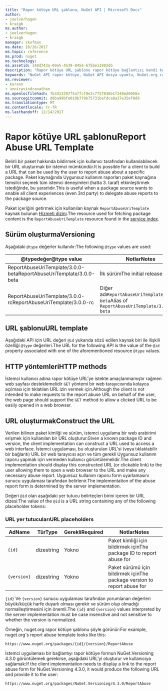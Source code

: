 ```yaml
---
title: "Rapor kötüye URL şablonu, NuGet API | Microsoft Docs"
author:
- joelverhagen
- kraigb
ms.author:
- joelverhagen
- kraigb
manager: skofman
ms.date: 10/26/2017
ms.topic: reference
ms.prod: nuget
ms.technology: 
ms.assetid: 148d743a-09e5-4539-8454-675be11902db
description: "Rapor kötüye URL şablonu rapor kötüye bağlantısı kendi kullanıcı Arabiriminde görüntülenecek istemcilerin sağlar."
keywords: "NuGet API rapor kötüye, NuGet API dosya uyumlu, NuGet.org rapor URL şablonu"
ms.reviewer:
- karann
- unniravindranathan
ms.openlocfilehash: 7b3413297f5a7fcf0e2c7757036b1f240ed0058a
ms.sourcegitcommit: d0ba99bfe019b779b75731bafdca8a37e35ef0d9
ms.translationtype: MT
ms.contentlocale: tr-TR
ms.lasthandoff: 12/14/2017
---
```

# <a name="report-abuse-url-template"></a><span data-ttu-id="92d1f-104">Rapor kötüye URL şablonu</span><span class="sxs-lookup"><span data-stu-id="92d1f-104">Report Abuse URL Template</span></span>

<span data-ttu-id="92d1f-105">Belirli bir paket hakkında bildirmek için kullanıcı tarafından kullanılabilecek bir URL oluşturmak bir istemci mümkündür.</span><span class="sxs-lookup"><span data-stu-id="92d1f-105">It is possible for a client to build a URL that can be used by the user to report abuse about a specific package.</span></span> <span data-ttu-id="92d1f-106">Paket kaynağında Uygunsuz kullanım raporları paket kaynağına temsilci seçmek tüm istemci deneyimleri (hatta 3. taraf) etkinleştirmek istediğinde, bu yararlıdır.</span><span class="sxs-lookup"><span data-stu-id="92d1f-106">This is useful when a package source wants to enable all client experiences (even 3rd party) to delegate abuse reports to the package source.</span></span>

<span data-ttu-id="92d1f-107">Paket içeriğini getirmek için kullanılan kaynak `ReportAbuseUriTemplate` kaynak bulunan [Hizmeti dizini](service-index.md).</span><span class="sxs-lookup"><span data-stu-id="92d1f-107">The resource used for fetching package content is the `ReportAbuseUriTemplate` resource found in the [service index](service-index.md).</span></span>

## <a name="versioning"></a><span data-ttu-id="92d1f-108">Sürüm oluşturma</span><span class="sxs-lookup"><span data-stu-id="92d1f-108">Versioning</span></span>

<span data-ttu-id="92d1f-109">Aşağıdaki `@type` değerler kullanılır:</span><span class="sxs-lookup"><span data-stu-id="92d1f-109">The following `@type` values are used:</span></span>

<span data-ttu-id="92d1f-110">@typedeğer</span><span class="sxs-lookup"><span data-stu-id="92d1f-110">@type value</span></span>                       | <span data-ttu-id="92d1f-111">Notlar</span><span class="sxs-lookup"><span data-stu-id="92d1f-111">Notes</span></span>
--------------------------------- | -----
<span data-ttu-id="92d1f-112">ReportAbuseUriTemplate/3.0.0-beta</span><span class="sxs-lookup"><span data-stu-id="92d1f-112">ReportAbuseUriTemplate/3.0.0-beta</span></span> | <span data-ttu-id="92d1f-113">İlk sürüm</span><span class="sxs-lookup"><span data-stu-id="92d1f-113">The initial release</span></span>
<span data-ttu-id="92d1f-114">ReportAbuseUriTemplate/3.0.0-rc</span><span class="sxs-lookup"><span data-stu-id="92d1f-114">ReportAbuseUriTemplate/3.0.0-rc</span></span>   | <span data-ttu-id="92d1f-115">Diğer adı`ReportAbuseUriTemplate/3.0.0-beta`</span><span class="sxs-lookup"><span data-stu-id="92d1f-115">Alias of `ReportAbuseUriTemplate/3.0.0-beta`</span></span>

## <a name="url-template"></a><span data-ttu-id="92d1f-116">URL şablonu</span><span class="sxs-lookup"><span data-stu-id="92d1f-116">URL template</span></span>

<span data-ttu-id="92d1f-117">Aşağıdaki API için URL değeri `@id` yukarıda sözü edilen kaynak biri ile ilişkili özelliği `@type` değerleri.</span><span class="sxs-lookup"><span data-stu-id="92d1f-117">The URL for the following API is the value of the `@id` property associated with one of the aforementioned resource `@type` values.</span></span>

## <a name="http-methods"></a><span data-ttu-id="92d1f-118">HTTP yöntemleri</span><span class="sxs-lookup"><span data-stu-id="92d1f-118">HTTP methods</span></span>

<span data-ttu-id="92d1f-119">İstemci kullanıcı adına rapor kötüye URL'ye istekte amaçlanmamıştır rağmen web sayfası desteklemelidir `GET` yöntemi bir web tarayıcısında kolayca açılması için tıklatılan URL izin vermek için.</span><span class="sxs-lookup"><span data-stu-id="92d1f-119">Although the client is not intended to make requests to the report abuse URL on behalf of the user, the web page should support the `GET` method to allow a clicked URL to be easily opened in a web browser.</span></span>

## <a name="construct-the-url"></a><span data-ttu-id="92d1f-120">URL oluşturmak</span><span class="sxs-lookup"><span data-stu-id="92d1f-120">Construct the URL</span></span>

<span data-ttu-id="92d1f-121">Verilen bilinen paket kimliği ve sürüm, istemci uygulama bir web arabirimi erişmek için kullanılan bir URL oluşturur.</span><span class="sxs-lookup"><span data-stu-id="92d1f-121">Given a known package ID and version, the client implementation can construct a URL used to access a web interface.</span></span> <span data-ttu-id="92d1f-122">İstemci uygulaması, bu oluşturulan URL'si (veya tıklatılabilir bir bağlantı) URL bir web tarayıcısı açın ve tüm gerekli Uygunsuz kullanım raporu yapmak için vermeden kullanıcı görüntülemelidir.</span><span class="sxs-lookup"><span data-stu-id="92d1f-122">The client implementation should display this constructed URL (or clickable link) to the user allowing them to open a web browser to the URL and make any necessary abuse report.</span></span> <span data-ttu-id="92d1f-123">Uygunsuz kullanım raporu form uyarlamasını sunucu uygulaması tarafından belirlenir.</span><span class="sxs-lookup"><span data-stu-id="92d1f-123">The implementation of the abuse report form is determined by the server implementation.</span></span>

<span data-ttu-id="92d1f-124">Değeri `@id` olan aşağıdaki yer tutucu belirteçleri birini içeren bir URL dizesi:</span><span class="sxs-lookup"><span data-stu-id="92d1f-124">The value of the `@id` is a URL string containing any of the following placeholder tokens:</span></span>

### <a name="url-placeholders"></a><span data-ttu-id="92d1f-125">URL yer tutucuları</span><span class="sxs-lookup"><span data-stu-id="92d1f-125">URL placeholders</span></span>

<span data-ttu-id="92d1f-126">Ad</span><span class="sxs-lookup"><span data-stu-id="92d1f-126">Name</span></span>        | <span data-ttu-id="92d1f-127">Tür</span><span class="sxs-lookup"><span data-stu-id="92d1f-127">Type</span></span>    | <span data-ttu-id="92d1f-128">Gerekli</span><span class="sxs-lookup"><span data-stu-id="92d1f-128">Required</span></span> | <span data-ttu-id="92d1f-129">Notlar</span><span class="sxs-lookup"><span data-stu-id="92d1f-129">Notes</span></span>
----------- | ------- | -------- | -----
`{id}`      | <span data-ttu-id="92d1f-130">dize</span><span class="sxs-lookup"><span data-stu-id="92d1f-130">string</span></span>  | <span data-ttu-id="92d1f-131">Yok</span><span class="sxs-lookup"><span data-stu-id="92d1f-131">no</span></span>       | <span data-ttu-id="92d1f-132">Paket kimliği için bildirmek için</span><span class="sxs-lookup"><span data-stu-id="92d1f-132">The package ID to report abuse for</span></span>
`{version}` | <span data-ttu-id="92d1f-133">dize</span><span class="sxs-lookup"><span data-stu-id="92d1f-133">string</span></span>  | <span data-ttu-id="92d1f-134">Yok</span><span class="sxs-lookup"><span data-stu-id="92d1f-134">no</span></span>       | <span data-ttu-id="92d1f-135">Paket sürümü için bildirmek için</span><span class="sxs-lookup"><span data-stu-id="92d1f-135">The package version to report abuse for</span></span>

<span data-ttu-id="92d1f-136">`{id}` Ve `{version}` sunucu uygulaması tarafından yorumlanan değerleri büyük/küçük harfe duyarlı olması gerekir ve sürüm olup olmadığı normalleştirmesini için önemli.</span><span class="sxs-lookup"><span data-stu-id="92d1f-136">The `{id}` and `{version}` values interpreted by the server implementation must be case insenstive and not sensitive to whether the version is normalized.</span></span>

<span data-ttu-id="92d1f-137">Örneğin, nuget.org rapor kötüye şablonu şöyle görünür:</span><span class="sxs-lookup"><span data-stu-id="92d1f-137">For example, nuget.org's report abuse template looks like this:</span></span>

```
https://www.nuget.org/packages/{id}/{version}/ReportAbuse
```

<span data-ttu-id="92d1f-138">İstemci uygulaması bir bağlantıyı rapor kötüye formun NuGet.Versioning 4.3.0 görüntülemek gerekirse, aşağıdaki URL'yi oluşturur ve kullanıcıya sağlamak:</span><span class="sxs-lookup"><span data-stu-id="92d1f-138">If the client implementation needs to display a link to the report abuse form for NuGet.Versioning 4.3.0, it would produce the following URL and provide it to the user:</span></span>

```
https://www.nuget.org/packages/NuGet.Versioning/4.3.0/ReportAbuse
```